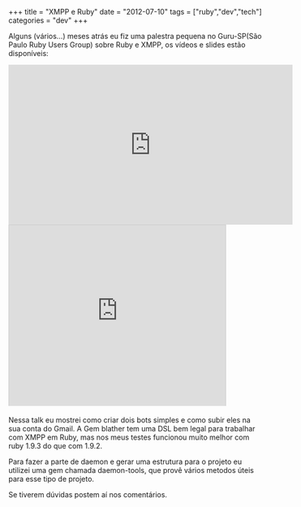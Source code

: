 +++
title = "XMPP e Ruby"
date = "2012-07-10"
tags = ["ruby","dev","tech"]
categories = "dev"
+++

Alguns (vários…) meses atrás eu fiz uma palestra pequena no Guru-SP(São Paulo
Ruby Users Group) sobre Ruby e XMPP, os vídeos e slides estão disponíveis:

<iframe width="560" height="315" src="https://www.youtube.com/embed/HDsxF0bCInI" frameborder="0" allowfullscreen></iframe>

<iframe src="http://www.slideshare.net/slideshow/embed_code/15508823" width="427" height="356" frameborder="0" marginwidth="0" marginheight="0" scrolling="no" style="border:1px solid #CCC;border-width:1px 1px 0;margin-bottom:5px" allowfullscreen webkitallowfullscreen mozallowfullscreen> </iframe>

Nessa talk eu mostrei como criar dois bots simples e como subir eles na sua
conta do Gmail. A Gem blather tem uma DSL bem legal para trabalhar com XMPP em
Ruby, mas nos meus testes funcionou muito melhor com ruby 1.9.3 do que com 1.9.2.

Para fazer a parte de daemon e gerar uma estrutura para o projeto eu utilizei
uma gem chamada daemon-tools, que provê vários metodos úteis para esse tipo de
projeto.

Se tiverem dúvidas postem aí nos comentários.
